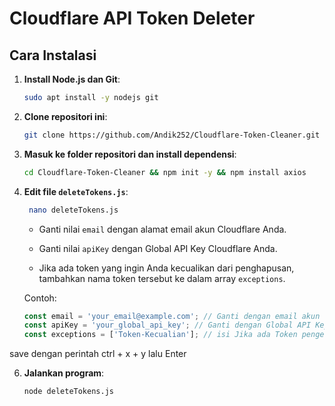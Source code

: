 # Cloudflare API Token Deleter

## Cara Instalasi

1. **Install Node.js dan Git**:
   ```bash
   sudo apt install -y nodejs git
   ```
   
2. **Clone repositori ini**:
   ```bash
   git clone https://github.com/Andik252/Cloudflare-Token-Cleaner.git

3. **Masuk ke folder repositori dan install dependensi**:
   ```bash
   cd Cloudflare-Token-Cleaner && npm init -y && npm install axios
   ```

4. **Edit file `deleteTokens.js`**:
   
   ```bash
    nano deleteTokens.js
   ```
   
   - Ganti nilai `email` dengan alamat email akun Cloudflare Anda.
     
   - Ganti nilai `apiKey` dengan Global API Key Cloudflare Anda.
     
   - Jika ada token yang ingin Anda kecualikan dari penghapusan, tambahkan nama token tersebut ke dalam array `exceptions`.

   Contoh:
   ```javascript
   const email = 'your_email@example.com'; // Ganti dengan email akun Cloudflare kamu
   const apiKey = 'your_global_api_key'; // Ganti dengan Global API Key Cloudflare kamu
   const exceptions = ['Token-Kecualian']; // isi Jika ada Token pengecualian yang tidak ingin dihapus
   ```
save dengan perintah ctrl + x + y lalu Enter

6. **Jalankan program**:
   ```bash
   node deleteTokens.js
   ```
